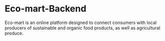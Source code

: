 # Eco-mart-Backend
Eco-mart is an online platform designed to connect consumers with local producers of sustainable and organic food products, as well as agricultural produce.
